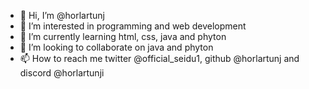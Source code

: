 - 👋 Hi, I’m @horlartunj
- 👀 I’m interested in programming and web development
- 🌱 I’m currently learning html, css, java and phyton
- 💞️ I’m looking to collaborate on java and phyton
- 📫 How to reach me twitter @official_seidu1, github @horlartunj and discord @horlartunji

<!---
horlartunj/horlartunj is a ✨ special ✨ repository because its `README.md` (this file) appears on your GitHub profile.
You can click the Preview link to take a look at your changes.
--->
